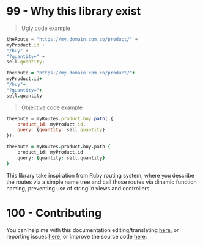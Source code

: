 # 99 - Why this library exist
> Ugly code example

```javascript
theRoute = "https://my.domain.com.co/product/" +
myProduct.id +
"/buy" +
"?quantity=" +
sell.quantity;
```

```coffeescript
theRoute = "https://my.domain.com.co/product/"+
myProduct.id+
"/buy"+
"?quantity="+
sell.quantity
```

> Objective code example

```javascript
theRoute = myRoutes.product.buy.path( {
	product_id: myProduct.id,
	query: {quantity: sell.quantity}
});
```

```coffeescript
theRoute = myRoutes.product.buy.path {
	product_id: myProduct.id
	query: {quantity: sell.quantity}
}
```


This library take inspiration from Ruby routing system, where you describe the routes via a simple name tree and call those routes via dinamic function naming, preventing use of string in views and controllers.

# 100 - Contributing

You can help me with this documentation editing/translating [here](https://github.com/DFOXpro/trocha-doc/tree/master/source/includes), or reporting issues [here](https://github.com/DFOXpro/trocha/issues), or improve the source code [here](https://github.com/DFOXpro/trocha/tree/develop/src).
